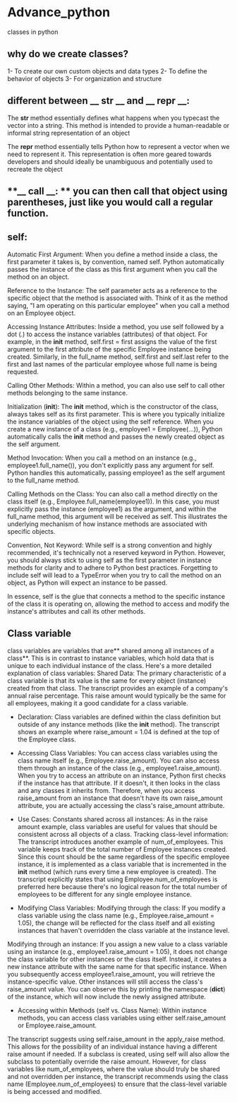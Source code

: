 # Advance_python
classes in python
## **why do we create classes?**
1-  To create our own custom objects and data types
2-  To define the behavior of objects
3-   For organization and structure

## **different between __ str __ and __ repr __:**

The __str__ method essentially defines what happens when you typecast the vector into a string. This method is intended to provide a human-readable or informal string representation of an object

The __repr__ method essentially tells Python how to represent a vector when we need to represent it. This representation is often more geared towards developers and should ideally be unambiguous and potentially used to recreate the object

## **__ call __: ** you can then call that object using parentheses, just like you would call a regular function.


## **__self__:**

Automatic First Argument: When you define a method inside a class, the first parameter it takes is, by convention, named self. Python automatically passes the instance of the class as this first argument when you call the method on an object.


Reference to the Instance: The self parameter acts as a reference to the specific object that the method is associated with. Think of it as the method saying, "I am operating on this particular employee" when you call a method on an Employee object.


Accessing Instance Attributes: Inside a method, you use self followed by a dot (.) to access the instance variables (attributes) of that object. For example, in the __init__ method, self.first = first assigns the value of the first argument to the first attribute of the specific Employee instance being created. Similarly, in the full_name method, self.first and self.last refer to the first and last names of the particular employee whose full name is being requested.


Calling Other Methods: Within a method, you can also use self to call other methods belonging to the same instance.


Initialization (__init__): The __init__ method, which is the constructor of the class, always takes self as its first parameter. This is where you typically initialize the instance variables of the object using the self reference. When you create a new instance of a class (e.g., employee1 = Employee(...)), Python automatically calls the __init__ method and passes the newly created object as the self argument.


Method Invocation: When you call a method on an instance (e.g., employee1.full_name()), you don't explicitly pass any argument for self. Python handles this automatically, passing employee1 as the self argument to the full_name method.


Calling Methods on the Class: You can also call a method directly on the class itself (e.g., Employee.full_name(employee1)). In this case, you must explicitly pass the instance (employee1) as the argument, and within the full_name method, this argument will be received as self. This illustrates the underlying mechanism of how instance methods are associated with specific objects.


Convention, Not Keyword: While self is a strong convention and highly recommended, it's technically not a reserved keyword in Python. However, you should always stick to using self as the first parameter in instance methods for clarity and to adhere to Python best practices. Forgetting to include self will lead to a TypeError when you try to call the method on an object, as Python will expect an instance to be passed.


In essence, self is the glue that connects a method to the specific instance of the class it is operating on, allowing the method to access and modify the instance's attributes and call its other methods.

## **Class variable**
 class variables are variables that are** shared among all instances of a class**. This is in contrast to instance variables, which hold data that is unique to each individual instance of the class.
Here's a more detailed explanation of class variables:
Shared Data: The primary characteristic of a class variable is that its value is the same for every object (instance) created from that class. The transcript provides an example of a company's annual raise percentage. This raise amount would typically be the same for all employees, making it a good candidate for a class variable.


* Declaration: Class variables are defined within the class definition but outside of any instance methods (like the __init__ method). The transcript shows an example where raise_amount = 1.04 is defined at the top of the Employee class.


* Accessing Class Variables:
You can access class variables using the class name itself (e.g., Employee.raise_amount).
You can also access them through an instance of the class (e.g., employee1.raise_amount).
When you try to access an attribute on an instance, Python first checks if the instance has that attribute. If it doesn't, it then looks in the class and any classes it inherits from. Therefore, when you access raise_amount from an instance that doesn't have its own raise_amount attribute, you are actually accessing the class's raise_amount attribute.


* Use Cases:
Constants shared across all instances: As in the raise amount example, class variables are useful for values that should be consistent across all objects of a class.
Tracking class-level information: The transcript introduces another example of num_of_employees. This variable keeps track of the total number of Employee instances created. Since this count should be the same regardless of the specific employee instance, it is implemented as a class variable that is incremented in the __init__ method (which runs every time a new employee is created). The transcript explicitly states that using Employee.num_of_employees is preferred here because there's no logical reason for the total number of employees to be different for any single employee instance.




* Modifying Class Variables:
Modifying through the class: If you modify a class variable using the class name (e.g., Employee.raise_amount = 1.05), the change will be reflected for the class itself and all existing instances that haven't overridden the class variable at the instance level.


Modifying through an instance: If you assign a new value to a class variable using an instance (e.g., employee1.raise_amount = 1.05), it does not change the class variable for other instances or the class itself. Instead, it creates a new instance attribute with the same name for that specific instance. When you subsequently access employee1.raise_amount, you will retrieve the instance-specific value. Other instances will still access the class's raise_amount value. You can observe this by printing the namespace (__dict__) of the instance, which will now include the newly assigned attribute.


* Accessing within Methods (self vs. Class Name):
Within instance methods, you can access class variables using either self.raise_amount or Employee.raise_amount.

The transcript suggests using self.raise_amount in the apply_raise method. This allows for the possibility of an individual instance having a different raise amount if needed. If a subclass is created, using self will also allow the subclass to potentially override the raise amount.
However, for class variables like num_of_employees, where the value should truly be shared and not overridden per instance, the transcript recommends using the class name (Employee.num_of_employees) to ensure that the class-level variable is being accessed and modified.




